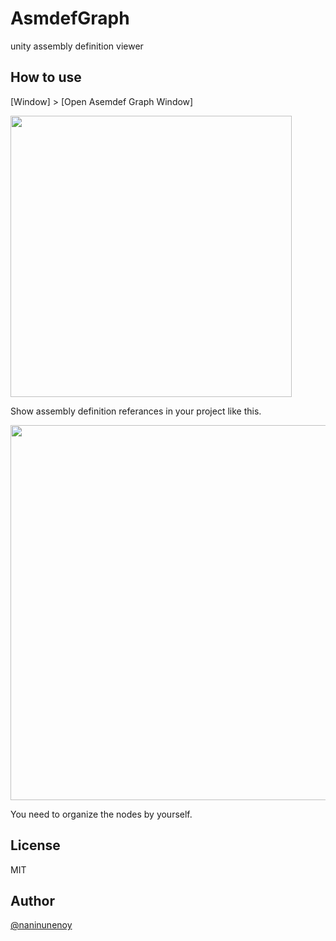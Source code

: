 # AsmdefGraph
unity assembly definition viewer

## How to use

[Window] > [Open Asemdef Graph Window]

<img src="https://github.com/naninunenoy/AsmdefGraph/blob/doc/doc/howto_open.png?raw=true" width="450" />

Show assembly definition referances in your project like this.

<img src="https://github.com/naninunenoy/AsmdefGraph/blob/doc/doc/asmdefGraph.png?raw=true" width="600" />


You need to organize the nodes by yourself.

## License
MIT

## Author
[@naninunenoy](https://github.com/naninunenoy)
